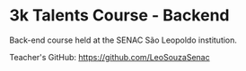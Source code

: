 # 3k Talents Course - Backend
Back-end course held at the SENAC São Leopoldo institution.

Teacher's GitHub: https://github.com/LeoSouzaSenac
